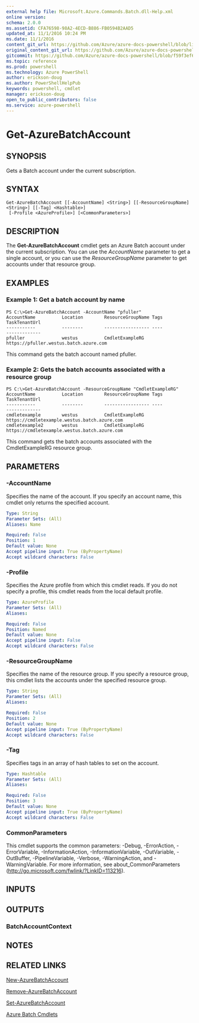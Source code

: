 ```yaml
---
external help file: Microsoft.Azure.Commands.Batch.dll-Help.xml
online version: 
schema: 2.0.0
ms.assetid: CFA76598-98A2-4ECD-B886-FB0594B2AAD5
updated_at: 11/1/2016 10:24 PM
ms.date: 11/1/2016
content_git_url: https://github.com/Azure/azure-docs-powershell/blob/live/azureps-cmdlets-docs/ResourceManager/AzureRM.Batch/v0.9.8/Get-AzureBatchAccount.md
original_content_git_url: https://github.com/Azure/azure-docs-powershell/blob/live/azureps-cmdlets-docs/ResourceManager/AzureRM.Batch/v0.9.8/Get-AzureBatchAccount.md
gitcommit: https://github.com/Azure/azure-docs-powershell/blob/f59f3ef60bc592383812213e69fd77ba950759ed/azureps-cmdlets-docs/ResourceManager/AzureRM.Batch/v0.9.8/Get-AzureBatchAccount.md
ms.topic: reference
ms.prod: powershell
ms.technology: Azure PowerShell
author: erickson-doug
ms.author: PowerShellHelpPub
keywords: powershell, cmdlet
manager: erickson-doug
open_to_public_contributors: false
ms.service: azure-powershell
---
```


# Get-AzureBatchAccount

## SYNOPSIS
Gets a Batch account under the current subscription.

## SYNTAX

```
Get-AzureBatchAccount [[-AccountName] <String>] [[-ResourceGroupName] <String>] [[-Tag] <Hashtable>]
 [-Profile <AzureProfile>] [<CommonParameters>]
```

## DESCRIPTION
The **Get-AzureBatchAccount** cmdlet gets an Azure Batch account under the current subscription.
You can use the *AccountName* parameter to get a single account, or you can use the *ResourceGroupName* parameter to get accounts under that resource group.

## EXAMPLES

### Example 1: Get a batch account by name
```
PS C:\>Get-AzureBatchAccount -AccountName "pfuller"
AccountName          Location        ResourceGroupName Tags               TaskTenantUrl
-----------          --------        ----------------- ----               -------------
pfuller              westus          CmdletExampleRG                      https://pfuller.westus.batch.azure.com
```

This command gets the batch account named pfuller.

### Example 2: Gets the batch accounts associated with a resource group
```
PS C:\>Get-AzureBatchAccount -ResourceGroupName "CmdletExampleRG"
AccountName          Location        ResourceGroupName Tags               TaskTenantUrl
-----------          --------        ----------------- ----               -------------
cmdletexample        westus          CmdletExampleRG                      https://cmdletexample.westus.batch.azure.com
cmdletexample2       westus          CmdletExampleRG                      https://cmdletexample.westus.batch.azure.com
```

This command gets the batch accounts associated with the CmdletExampleRG resource group.

## PARAMETERS

### -AccountName
Specifies the name of the account.
If you specify an account name, this cmdlet only returns the specified account.

```yaml
Type: String
Parameter Sets: (All)
Aliases: Name

Required: False
Position: 1
Default value: None
Accept pipeline input: True (ByPropertyName)
Accept wildcard characters: False
```

### -Profile
Specifies the Azure profile from which this cmdlet reads.
If you do not specify a profile, this cmdlet reads from the local default profile.

```yaml
Type: AzureProfile
Parameter Sets: (All)
Aliases: 

Required: False
Position: Named
Default value: None
Accept pipeline input: False
Accept wildcard characters: False
```

### -ResourceGroupName
Specifies the name of the resource group.
If you specify a resource group, this cmdlet lists the accounts under the specified resource group.

```yaml
Type: String
Parameter Sets: (All)
Aliases: 

Required: False
Position: 2
Default value: None
Accept pipeline input: True (ByPropertyName)
Accept wildcard characters: False
```

### -Tag
Specifies tags in an array of hash tables to set on the account.

```yaml
Type: Hashtable
Parameter Sets: (All)
Aliases: 

Required: False
Position: 3
Default value: None
Accept pipeline input: True (ByPropertyName)
Accept wildcard characters: False
```

### CommonParameters
This cmdlet supports the common parameters: -Debug, -ErrorAction, -ErrorVariable, -InformationAction, -InformationVariable, -OutVariable, -OutBuffer, -PipelineVariable, -Verbose, -WarningAction, and -WarningVariable. For more information, see about_CommonParameters (http://go.microsoft.com/fwlink/?LinkID=113216).

## INPUTS

## OUTPUTS

### BatchAccountContext

## NOTES

## RELATED LINKS

[New-AzureBatchAccount](xref:ResourceManager/AzureRM.Batch/v0.9.8/New-AzureBatchAccount.md)

[Remove-AzureBatchAccount](xref:ResourceManager/AzureRM.Batch/v0.9.8/Remove-AzureBatchAccount.md)

[Set-AzureBatchAccount](xref:ResourceManager/AzureRM.Batch/v0.9.8/Set-AzureBatchAccount.md)

[Azure Batch Cmdlets](xref:ResourceManager/AzureRM.Batch/v0.9.8/AzureRM.Batch.md)


